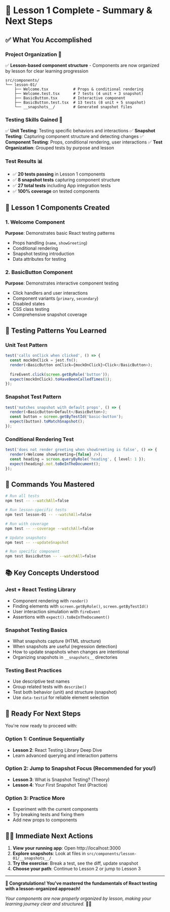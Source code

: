 # 🎉 Lesson 1 Complete - Summary & Next Steps

## ✅ What You Accomplished

### **Project Organization** 📁
✅ **Lesson-based component structure** - Components are now organized by lesson for clear learning progression

```
src/components/
└── lesson-01/
    ├── Welcome.tsx           # Props & conditional rendering
    ├── Welcome.test.tsx      # 7 tests (4 unit + 3 snapshot)
    ├── BasicButton.tsx       # Interactive component
    ├── BasicButton.test.tsx  # 13 tests (8 unit + 5 snapshot)
    └── __snapshots__/        # Generated snapshot files
```

### **Testing Skills Gained** 🧪
✅ **Unit Testing**: Testing specific behaviors and interactions
✅ **Snapshot Testing**: Capturing component structure and detecting changes
✅ **Component Testing**: Props, conditional rendering, user interactions
✅ **Test Organization**: Grouped tests by purpose and lesson

### **Test Results** 📊
- ✅ **20 tests passing** in Lesson 1 components
- ✅ **8 snapshot tests** capturing component structure
- ✅ **27 total tests** including App integration tests
- ✅ **100% coverage** on tested components

## 🧪 Lesson 1 Components Created

### **1. Welcome Component**
**Purpose**: Demonstrates basic React testing patterns
- Props handling (`name`, `showGreeting`)
- Conditional rendering
- Snapshot testing introduction
- Data attributes for testing

### **2. BasicButton Component** 
**Purpose**: Demonstrates interactive component testing
- Click handlers and user interactions
- Component variants (`primary`, `secondary`)
- Disabled states
- CSS class testing
- Comprehensive snapshot coverage

## 🎯 Testing Patterns You Learned

### **Unit Test Pattern**
```typescript
test('calls onClick when clicked', () => {
  const mockOnClick = jest.fn();
  render(<BasicButton onClick={mockOnClick}>Click</BasicButton>);
  
  fireEvent.click(screen.getByRole('button'));
  expect(mockOnClick).toHaveBeenCalledTimes(1);
});
```

### **Snapshot Test Pattern**
```typescript
test('matches snapshot with default props', () => {
  render(<BasicButton>Default</BasicButton>);
  const button = screen.getByTestId('basic-button');
  expect(button).toMatchSnapshot();
});
```

### **Conditional Rendering Test**
```typescript
test('does not render greeting when showGreeting is false', () => {
  render(<Welcome showGreeting={false} />);
  const heading = screen.queryByRole('heading', { level: 1 });
  expect(heading).not.toBeInTheDocument();
});
```

## 🚀 Commands You Mastered

```bash
# Run all tests
npm test -- --watchAll=false

# Run lesson-specific tests
npm test lesson-01 -- --watchAll=false

# Run with coverage
npm test -- --coverage --watchAll=false

# Update snapshots
npm test -- --updateSnapshot

# Run specific component
npm test BasicButton -- --watchAll=false
```

## 📚 Key Concepts Understood

### **Jest + React Testing Library**
- Component rendering with `render()`
- Finding elements with `screen.getByRole()`, `screen.getByTestId()`
- User interaction simulation with `fireEvent`
- Assertions with `expect().toBeInTheDocument()`

### **Snapshot Testing Basics**
- What snapshots capture (HTML structure)
- When snapshots are useful (regression detection)
- How to update snapshots when changes are intentional
- Organizing snapshots in `__snapshots__` directories

### **Testing Best Practices**
- Use descriptive test names
- Group related tests with `describe()`
- Test both behavior (unit) and structure (snapshot)
- Use `data-testid` for reliable element selection

## 🎯 Ready For Next Steps

You're now ready to proceed with:

### **Option 1: Continue Sequentially**
- **Lesson 2**: React Testing Library Deep Dive
- Learn advanced querying and interaction patterns

### **Option 2: Jump to Snapshot Focus** (Recommended for you!)
- **Lesson 3**: What is Snapshot Testing? (Theory)
- **Lesson 4**: Your First Snapshot Test (Practice)

### **Option 3: Practice More**
- Experiment with the current components
- Try breaking tests and fixing them
- Add new props to components

## 🏃‍♂️ Immediate Next Actions

1. **View your running app**: Open http://localhost:3000
2. **Explore snapshots**: Look at files in `src/components/lesson-01/__snapshots__/`
3. **Try the exercise**: Break a test, see the diff, update snapshot
4. **Choose your path**: Continue to Lesson 2 or jump to Lesson 3

---

**🎉 Congratulations! You've mastered the fundamentals of React testing with a lesson-organized approach!**

*Your components are now properly organized by lesson, making your learning journey clear and structured.* 📁✨ 